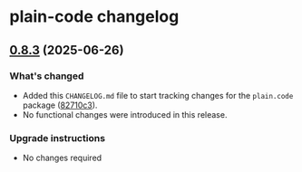 # plain-code changelog

## [0.8.3](https://github.com/dropseed/plain/releases/plain-code@0.8.3) (2025-06-26)

### What's changed

- Added this `CHANGELOG.md` file to start tracking changes for the `plain.code` package ([82710c3](https://github.com/dropseed/plain/commit/82710c3)).
- No functional changes were introduced in this release.

### Upgrade instructions

- No changes required
